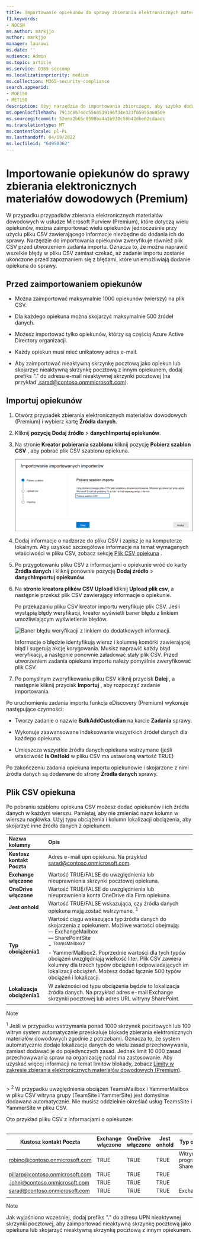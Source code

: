 ```yaml
---
title: Importowanie opiekunów do sprawy zbierania elektronicznych materiałów dowodowych (Premium)
f1.keywords:
- NOCSH
ms.author: markjjo
author: markjjo
manager: laurawi
ms.date: ''
audience: Admin
ms.topic: article
ms.service: O365-seccomp
ms.localizationpriority: medium
ms.collection: M365-security-compliance
search.appverid:
- MOE150
- MET150
description: Użyj narzędzia do importowania zbiorczego, aby szybko dodać wielu opiekunów i skojarzone z nimi źródła danych do sprawy w usłudze Microsoft Purview eDiscovery (Premium).
ms.openlocfilehash: 7913c8674dc5560539196f34e323f05955a6850e
ms.sourcegitcommit: 52eea2b65c0598ba4a1b930c58b42dbe62cdaadc
ms.translationtype: MT
ms.contentlocale: pl-PL
ms.lasthandoff: 04/19/2022
ms.locfileid: "64950362"
---
```

# <a name="import-custodians-to-an-ediscovery-premium-case"></a>Importowanie opiekunów do sprawy zbierania elektronicznych materiałów dowodowych (Premium)

W przypadku przypadków zbierania elektronicznych materiałów dowodowych w usłudze Microsoft Purview (Premium), które dotyczą wielu opiekunów, można zaimportować wielu opiekunów jednocześnie przy użyciu pliku CSV zawierającego informacje niezbędne do dodania ich do sprawy. Narzędzie do importowania opiekunów zweryfikuje również plik CSV przed utworzeniem zadania importu. Oznacza to, że można naprawić wszelkie błędy w pliku CSV zamiast czekać, aż zadanie importu zostanie ukończone przed zapoznaniem się z błędami, które uniemożliwiają dodanie opiekuna do sprawy.

## <a name="before-you-import-custodians"></a>Przed zaimportowaniem opiekunów

- Można zaimportować maksymalnie 1000 opiekunów (wierszy) na plik CSV.

- Dla każdego opiekuna można skojarzyć maksymalnie 500 źródeł danych.  

- Możesz importować tylko opiekunów, którzy są częścią Azure Active Directory organizacji.

- Każdy opiekun musi mieć unikatowy adres e-mail.

- Aby zaimportować nieaktywną skrzynkę pocztową jako opiekun lub skojarzyć nieaktywną skrzynkę pocztową z innym opiekunem, dodaj prefiks "." do adresu e-mail nieaktywnej skrzynki pocztowej (na przykład .sarad@contoso.onmmicrosoft.com).

## <a name="import-custodians"></a>Importuj opiekunów

1. Otwórz przypadek zbierania elektronicznych materiałów dowodowych (Premium) i wybierz kartę **Źródła danych**.

2. Kliknij **pozycję Dodaj źródło** >  **danychImportuj opiekunów**.

3. Na stronie **Kreator pobierania szablonu** kliknij pozycję **Pobierz szablon CSV** , aby pobrać plik CSV szablonu opiekuna.

   ![Pobierz szablon CSV ze strony wysuwanej Importuj opiekunów.](../media/ImportCustodians1.png)

4. Dodaj informacje o nadzorze do pliku CSV i zapisz je na komputerze lokalnym. Aby uzyskać szczegółowe informacje na temat wymaganych właściwości w pliku CSV, zobacz sekcję [Plik CSV opiekuna](#custodian-csv-file) .

5. Po przygotowaniu pliku CSV z informacjami o opiekunie wróć do karty **Źródła danych** i kliknij ponownie pozycję **Dodaj źródło** >  **danychImportuj opiekunów**.

6. Na **stronie kreatora plików CSV Upload** kliknij **Upload plik csv**, a następnie przekaż plik CSV zawierający informacje o opiekunie.

   Po przekazaniu pliku CSV kreator importu weryfikuje plik CSV. Jeśli wystąpią błędy weryfikacji, kreator wyświetli baner błędu z linkiem umożliwiającym wyświetlenie błędów.

   ![Baner błędu weryfikacji z linkiem do dodatkowych informacji.](../media/ImportCustodians2.png)

   Informacje o błędzie identyfikują wiersz i kolumnę komórki zawierającej błąd i sugerują akcję korygowania. Musisz naprawić każdy błąd weryfikacji, a następnie ponownie załadować stały plik CSV. Przed utworzeniem zadania opiekuna importu należy pomyślnie zweryfikować plik CSV.

7. Po pomyślnym zweryfikowaniu pliku CSV kliknij przycisk **Dalej** , a następnie kliknij przycisk **Importuj** , aby rozpocząć zadanie importowania.

Po uruchomieniu zadania importu funkcja eDiscovery (Premium) wykonuje następujące czynności:

- Tworzy zadanie o nazwie **BulkAddCustodian** na karcie **Zadania** sprawy.

- Wykonuje zaawansowane indeksowanie wszystkich źródeł danych dla każdego opiekuna.

- Umieszcza wszystkie źródła danych opiekuna wstrzymane (jeśli właściwość **Is OnHold** w pliku CSV ma ustawioną wartość TRUE)

Po zakończeniu zadania opiekuna importu opiekunowie i skojarzone z nimi źródła danych są dodawane do strony **Źródła danych** sprawy.

## <a name="custodian-csv-file"></a>Plik CSV opiekuna

Po pobraniu szablonu opiekuna CSV możesz dodać opiekunów i ich źródła danych w każdym wierszu. Pamiętaj, aby nie zmieniać nazw kolumn w wierszu nagłówka. Użyj typu obciążenia i kolumn lokalizacji obciążenia, aby skojarzyć inne źródła danych z opiekunem.

| Nazwa kolumny|Opis|
|:------- |:------------------------------------------------------------|
|**Kustosz kontakt Poczta**     |Adres e-mail upn opiekuna. Na przykład sarad@contoso.onmicrosoft.com.           |
|**Exchange włączone** | Wartość TRUE/FALSE do uwzględnienia lub nieuprawnienia skrzynki pocztowej opiekuna.      |
|**OneDrive włączone** | Wartość TRUE/FALSE do uwzględnienia lub nieuprawnienia konta OneDrive dla Firm opiekuna. |
|**Jest onhold**        | Wartość TRUE/FALSE wskazująca, czy źródła danych opiekuna mają zostać wstrzymane. <sup>1</sup>     |
|**Typ obciążenia1**         |Wartość ciągu wskazująca typ źródła danych do skojarzenia z opiekunem. Możliwe wartości obejmują: <br/>— ExchangeMailbox<br/> — SharePointSite<br/>- <sup>TeamsMailbox2</sup><br/>- YammerMailbox2.<sup></sup> Poprzednie wartości dla tych typów obciążeń uwzględniają wielkość liter. Plik CSV zawiera kolumny dla trzech typów obciążeń i odpowiadających im lokalizacji obciążeń. Możesz dodać łącznie 500 typów obciążeń i lokalizacji.|
|**Lokalizacja obciążenia1**     | W zależności od typu obciążenia będzie to lokalizacja źródła danych. Na przykład adres e-mail Exchange skrzynki pocztowej lub adres URL witryny SharePoint. |
|||

> [!NOTE]
> <sup>1</sup> Jeśli w przypadku wstrzymania ponad 1000 skrzynek pocztowych lub 100 witryn system automatycznie przeskaluje blokadę zbierania elektronicznych materiałów dowodowych zgodnie z potrzebami. Oznacza to, że system automatycznie dodaje lokalizacje danych do wielu zasad przechowywania, zamiast dodawać je do pojedynczych zasad. Jednak limit 10 000 zasad przechowywania spraw na organizację nadal ma zastosowanie. Aby uzyskać więcej informacji na temat limitów blokady, zobacz [Limity w zakresie zbierania elektronicznych materiałów dowodowych (Premium)](limits-ediscovery20.md#hold-limits).
<br>
> <sup>2</sup> W przypadku uwzględnienia obciążeń TeamsMailbox i YammerMailbox w pliku CSV witryna grupy (TeamSite i YammerSite) jest domyślnie dodawana automatycznie. Nie musisz oddzielnie określać usług TeamsSite i YammerSite w pliku CSV.

Oto przykład pliku CSV z informacjami o opiekunze:<br/><br/>

|Kustosz kontakt Poczta      | Exchange włączone | OneDrive włączone | Jest onhold | Typ obciążenia1 | Lokalizacja obciążenia1             |
| ----------------- | ---------------- | ---------------- | --------- | -------------- | ------------------------------ |
|robinc@contoso.onmicrosoft.com | TRUE             | TRUE             | TRUE      | Witryna programu SharePoint | https://contoso.sharepoint.com |
|pillarp@contoso.onmicrosoft.com | TRUE             | TRUE             | TRUE      | |  |
|.johnj@contoso.onmicrosoft.com|TRUE|TRUE|TRUE||
|sarad@contoso.onmicrosoft.com|TRUE|TRUE|TRUE|ExchangeMailbox|.saradavis@contoso.onmicrosoft.com
||||||

> [!NOTE]
> Jak wyjaśniono wcześniej, dodaj prefiks "." do adresu UPN nieaktywnej skrzynki pocztowej, aby zaimportować nieaktywną skrzynkę pocztową jako opiekuna lub skojarzyć nieaktywną skrzynkę pocztową z innym opiekunem.
